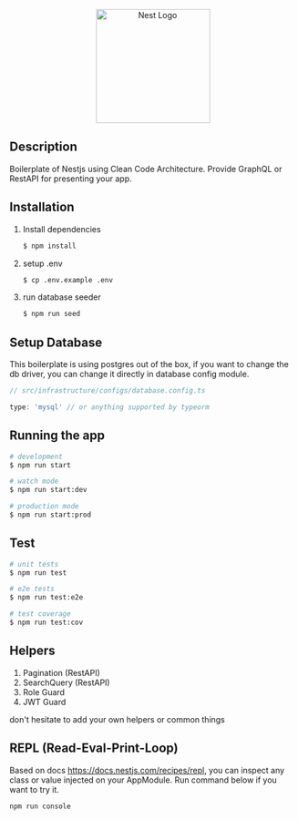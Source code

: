 <p align="center">
  <a href="http://nestjs.com/" target="blank"><img src="https://nestjs.com/img/logo-small.svg" width="200" alt="Nest Logo" /></a>
</p>

## Description

Boilerplate of Nestjs using Clean Code Architecture. Provide GraphQL or RestAPI for presenting your app.

## Installation

1. Install dependencies
   ```bash
   $ npm install
   ```
2. setup .env
   ```bash
   $ cp .env.example .env
   ```
3. run database seeder
   ```bash
   $ npm run seed
   ```

## Setup Database

This boilerplate is using postgres out of the box, if you want to change the db driver, you can change it directly in database config module.

```typescript
// src/infrastructure/configs/database.config.ts

type: 'mysql' // or anything supported by typeorm
```

## Running the app

```bash
# development
$ npm run start

# watch mode
$ npm run start:dev

# production mode
$ npm run start:prod
```

## Test

```bash
# unit tests
$ npm run test

# e2e tests
$ npm run test:e2e

# test coverage
$ npm run test:cov
```

## Helpers

1. Pagination (RestAPI)
2. SearchQuery (RestAPI)
3. Role Guard
4. JWT Guard

don't hesitate to add your own helpers or common things

## REPL (Read-Eval-Print-Loop)

Based on docs https://docs.nestjs.com/recipes/repl, you can inspect any class or value injected on your AppModule. Run command below if you want to try it.

```bash
npm run console
```
